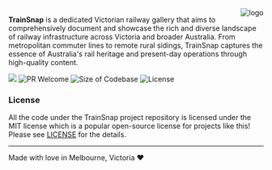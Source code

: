 <img src="https://github.com/user-attachments/assets/a35f1dce-b054-4484-a5b0-a69d3f24d396" alt="logo" align="right"/>
  
**TrainSnap** is a dedicated Victorian railway gallery that aims to comprehensively document and showcase the rich and diverse 
landscape of railway infrastructure across Victoria and broader Australia. From metropolitan commuter lines to remote rural 
sidings, TrainSnap captures the essence of Australia's rail heritage and present-day operations through high-quality content.

![](https://img.shields.io/badge/all_contributors-1-orange.svg?style=flat-square)
![PR Welcome](https://img.shields.io/badge/PRs-welcome-brightgreen.svg?style=shields)
![Size of Codebase](https://img.shields.io/github/languages/code-size/cheng-alvin/trainsnap)
![License](https://img.shields.io/github/license/cheng-alvin/trainsnap)

### License
All the code under the TrainSnap project repository is licensed under the MIT license which is a popular open-source license for 
projects like this! Please see [LICENSE](https://github.com/cheng-alvin/trainsnap/blob/main/LICENSE) for the details.

---
Made with love in Melbourne, Victoria ❤️
